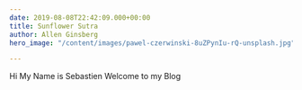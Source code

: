 ```yaml
---
date: 2019-08-08T22:42:09.000+00:00
title: Sunflower Sutra
author: Allen Ginsberg
hero_image: "/content/images/pawel-czerwinski-8uZPynIu-rQ-unsplash.jpg"

---
```

Hi My Name is Sebastien Welcome to my Blog